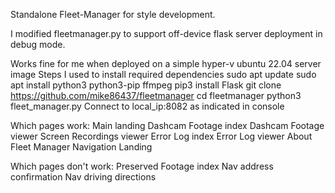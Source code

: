 Standalone Fleet-Manager for style development.

I modified fleetmanager.py to support off-device flask server deployment in debug mode.

Works fine for me when deployed on a simple hyper-v ubuntu 22.04 server image
Steps I used to install required dependencies
sudo apt update 
sudo apt install python3 python3-pip ffmpeg
pip3 install Flask
git clone https://github.com/mike86437/fleetmanager
cd fleetmanager
python3 fleet_manager.py
Connect to local_ip:8082 as indicated in console

Which pages work:
Main landing 
Dashcam Footage index 
Dashcam Footage viewer
Screen Recordings viewer
Error Log index
Error Log viewer
About Fleet Manager
Navigation Landing

Which pages don't work:
Preserved Footage index
Nav address confirmation
Nav driving directions
